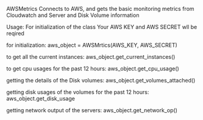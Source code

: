AWSMetrics
Connects to AWS, and gets the basic monitoring metrics from Cloudwatch and Server and Disk Volume information

Usage: For initialization of the class Your AWS KEY and AWS SECRET wll be reqired

for initialization:  aws_object = AWSMrtics(AWS_KEY, AWS_SECRET)

to get all the current instances: aws_object.get_current_instances()

to get cpu usages for the past 12 hours:  aws_object.get_cpu_usage()

getting the details of the Disk volumes: aws_object.get_volumes_attached()

getting disk usages of the volumes for the past 12 hours: aws_object.get_disk_usage

getting network output of the servers: aws_object.get_network_op()
